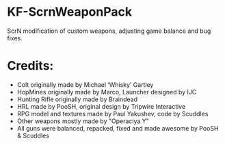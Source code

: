 # KF-ScrnWeaponPack
ScrN modification of custom weapons, adjusting game balance and bug fixes.

# Credits:
- Colt originally made by Michael ‘Whisky’ Gartley
- HopMines originally made by Marco, Launcher designed by IJC
- Hunting Rifle originally made by Braindead
- HRL made by PooSH, original design by Tripwire Interactive
- RPG model and textures made by Paul Yakushev, code by Scuddles
- Other weapons mostly made by "Operaciya Y"
- All guns were balanced, repacked, fixed and made awesome by PooSH & Scuddles

